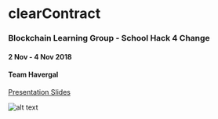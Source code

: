 # clearContract
### Blockchain Learning Group - School Hack 4 Change
#### 2 Nov - 4 Nov 2018
#### Team Havergal

[Presentation Slides](https://docs.google.com/presentation/d/1F5P8PEeP0iAwAg2fhFeS6Gfqp1DrHeWYFIDllx4RmRE/edit?usp=sharing)

![alt text](https://github.com/denlee973/clearContract/blob/master/src/LOGO.jpg "Logo")

